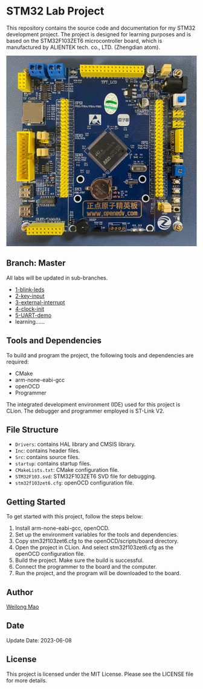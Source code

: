 # STM32 Lab Project

This repository contains the source code and documentation for my STM32 development project. The project is designed for
learning purposes and is based on the STM32F103ZET6 microcontroller board, which is manufactured by ALIENTEK tech. co.,
LTD. (Zhengdian atom).

![Board](https://raw.githubusercontent.com/WaylonMao/stm32-lab/master/DevelopmentBoard.jpeg)

## Branch: Master

All labs will be updated in sub-branches.

- [1-blink-leds](https://github.com/WaylonMao/stm32-lab/tree/1-blink-leds)
- [2-key-input](https://github.com/WaylonMao/stm32-lab/tree/2-key-input)
- [3-external-interrupt](https://github.com/WaylonMao/stm32-lab/tree/3-external-interrupt)
- [4-clock-init](https://github.com/WaylonMao/stm32-lab/tree/4-clock-init)
- [5-UART-demo](https://github.com/WaylonMao/stm32-lab/tree/5-UART-demo)
- learning......

## Tools and Dependencies

To build and program the project, the following tools and dependencies are required:

- CMake
- arm-none-eabi-gcc
- openOCD
- Programmer

The integrated development environment (IDE) used for this project is CLion. The debugger and programmer employed is
ST-Link V2.

## File Structure

- `Drivers`: contains HAL library and CMSIS library.
- `Inc`: contains header files.
- `Src`: contains source files.
- `startup`: contains startup files.
- `CMakeLists.txt`: CMake configuration file.
- `STM32F103.svd`: STM32F103ZET6 SVD file for debugging.
- `stm32f103zet6.cfg`: openOCD configuration file.

## Getting Started

To get started with this project, follow the steps below:

1. Install arm-none-eabi-gcc, openOCD.
2. Set up the environment variables for the tools and dependencies.
3. Copy stm32f103zet6.cfg to the openOCD/scripts/board directory.
4. Open the project in CLion. And select stm32f103zet6.cfg as the openOCD configuration file.
5. Build the project. Make sure the build is successful.
6. Connect the programmer to the board and the computer.
7. Run the project, and the program will be downloaded to the board.

## Author

[Weilong Mao](https://github.com/WaylonMao)

## Date

Update Date: 2023-06-08

## License

This project is licensed under the MIT License. Please see the LICENSE file for more details.